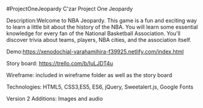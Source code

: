 #ProjectOneJeopardy
C'zar Project One Jeopardy

Description:Welcome to NBA Jeopardy. This game is a fun and exciting way to learn a little bit about the history of the NBA. You will learn some essential knowledge for every fan of the National Basketball Association. You'll discover trivia about teams, players, NBA cities, and the association itself.

Demo:https://xenodochial-varahamihira-f39925.netlify.com/index.html

Story board: https://trello.com/b/IuLJDT4u

Wireframe: included in wireframe folder as well as the story board

Technologies: HTML5, CSS3,ES5, ES6, jQuery, Sweetalert.js, Google Fonts

Version 2 Additions: Images and audio

